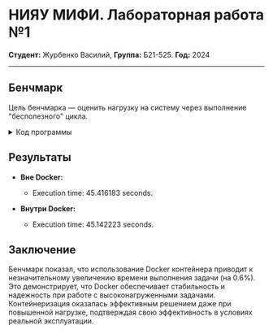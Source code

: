 # НИЯУ МИФИ. Лабораторная работа №1
**Студент:** Журбенко Василий, **Группа:** Б21-525. **Год:** 2024

---

## Бенчмарк

Цель бенчмарка — оценить нагрузку на систему через выполнение "бесполезного" цикла.

<details>
<summary>Код программы</summary>

```c
void benchmark() {
    for (long long i = 0; i < 20000000000; i++) { i = i; }
}

int main() {
    clock_t start, end;
    double cpu_time_used;

    start = clock();
    benchmark();
    end = clock();

    cpu_time_used = ((double) (end - start)) / CLOCKS_PER_SEC;

    printf("Execution time: %f seconds.\n", cpu_time_used);

    return 0;
}
```

</details>

## Результаты

- **Вне Docker:**
  - Execution time: 45.416183 seconds.

- **Внутри Docker:**
  - Execution time: 45.142223 seconds.

## Заключение

Бенчмарк показал, что использование Docker контейнера приводит к незначительному увеличению времени выполнения задачи (на 0.6%). Это демонстрирует, что Docker обеспечивает стабильность и надежность при работе с высоконагруженными задачами. Контейнеризация оказалась эффективным решением даже при повышенной нагрузке, подтверждая свою эффективность в условиях реальной эксплуатации.

